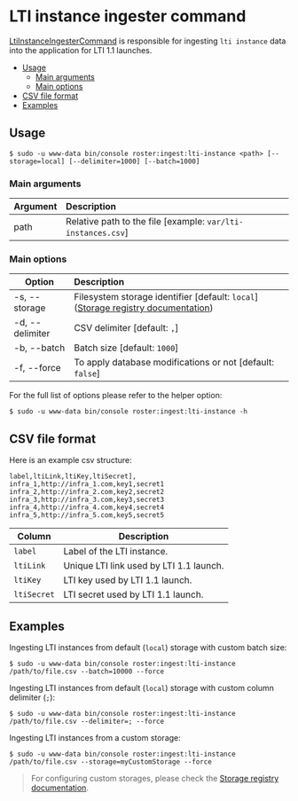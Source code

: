 # LTI instance ingester command

[LtiInstanceIngesterCommand](../../src/Command/Ingester/LtiInstanceIngesterCommand.php) is responsible for ingesting `lti instance` 
data into the application for LTI 1.1 launches.

- [Usage](#usage)
    - [Main arguments](#main-arguments)
    - [Main options](#main-options)
- [CSV file format](#csv-file-format)
- [Examples](#examples)

## Usage
```shell script
$ sudo -u www-data bin/console roster:ingest:lti-instance <path> [--storage=local] [--delimiter=1000] [--batch=1000]
```

### Main arguments

| Argument | Description                                                  |
| ---------|:-------------------------------------------------------------|
| path     | Relative path to the file [example: `var/lti-instances.csv`] |

### Main options

| Option          | Description                                                                                                 |
| ----------------|:------------------------------------------------------------------------------------------------------------|
| -s, --storage   | Filesystem storage identifier [default: `local`] ([Storage registry documentation](../storage-registry.md)) |
| -d, --delimiter | CSV delimiter [default: `,`]                                                                                |
| -b, --batch     | Batch size [default: `1000`]                                                                                |
| -f, --force     | To apply database modifications or not [default: `false`]                                                   |

For the full list of options please refer to the helper option:
```shell script
$ sudo -u www-data bin/console roster:ingest:lti-instance -h
```

## CSV file format

Here is an example csv structure: 

```csv
label,ltiLink,ltiKey,ltiSecret],
infra_1,http://infra_1.com,key1,secret1
infra_2,http://infra_2.com,key2,secret2
infra_3,http://infra_3.com,key3,secret3
infra_4,http://infra_4.com,key4,secret4
infra_5,http://infra_5.com,key5,secret5
```

| Column | Description |
|--------|-------------|
| `label` | Label of the LTI instance. |
| `ltiLink` | Unique LTI link used by LTI 1.1 launch. |
| `ltiKey` | LTI key used by LTI 1.1 launch. |
| `ltiSecret` | LTI secret used by LTI 1.1 launch. |

## Examples

Ingesting LTI instances from default (`local`) storage with custom batch size:
```shell script
$ sudo -u www-data bin/console roster:ingest:lti-instance /path/to/file.csv --batch=10000 --force
```

Ingesting LTI instances from default (`local`) storage with custom column delimiter (`;`):
```shell script
$ sudo -u www-data bin/console roster:ingest:lti-instance /path/to/file.csv --delimiter=; --force
```

Ingesting LTI instances from a custom storage:
```shell script
$ sudo -u www-data bin/console roster:ingest:lti-instance /path/to/file.csv --storage=myCustomStorage --force
```

> For configuring custom storages, please check the [Storage registry documentation](../storage-registry.md).
